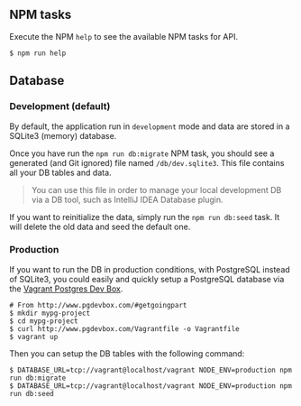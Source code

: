 NPM tasks
-----------

Execute the NPM `help` to see the available NPM tasks for API.

```
$ npm run help
```


Database
--------

### Development (default)

By default, the application run in `development` mode and data are stored in a SQLite3 (memory) database.

Once you have run the `npm run db:migrate` NPM task, you should see a generated (and Git ignored) file named `/db/dev.sqlite3`. This file contains all your DB tables and data.

> You can use this file in order to manage your local development DB via a DB tool, such as IntelliJ IDEA Database plugin.  

If you want to reinitialize the data, simply run the `npm run db:seed` task. It will delete the old data and seed the default one.

### Production

If you want to run the DB in production conditions, with PostgreSQL instead of SQLite3, you could easily and quickly setup a PostgreSQL database via the [Vagrant Postgres Dev Box](http://www.pgdevbox.com/).
 
```
# From http://www.pgdevbox.com/#getgoingpart
$ mkdir mypg-project
$ cd mypg-project
$ curl http://www.pgdevbox.com/Vagrantfile -o Vagrantfile
$ vagrant up
```

Then you can setup the DB tables with the following command:

```
$ DATABASE_URL=tcp://vagrant@localhost/vagrant NODE_ENV=production npm run db:migrate
$ DATABASE_URL=tcp://vagrant@localhost/vagrant NODE_ENV=production npm run db:seed
```
